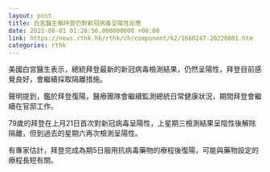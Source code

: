 ```yaml
---
layout: post
title: 白宮醫生稱拜登仍對新冠病毒呈陽性反應
date: 2022-08-01 01:28:56.000000000 +08:00
link: https://news.rthk.hk/rthk/ch/component/k2/1660247-20220801.htm
categories: rthk
---
```


美國白宮醫生表示，總統拜登最新的新冠病毒檢測結果，仍然呈陽性，拜登目前感覺良好，會繼續採取隔離措施。

聲明提到，鑑於拜登復陽，醫療團隊會繼續監測總統日常健康狀況，期間拜登會繼續在官邸工作。

79歲的拜登在上月21日首次對新冠病毒呈陽性，上星期三檢測結果呈陰性後解除隔離，但到過去的星期六再次檢測呈陽性。

有專家估計，拜登完成為期5日服用抗病毒藥物的療程後復陽，可能與藥物設定的療程長短有關。
